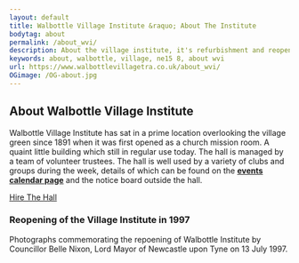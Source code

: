 ```yaml
---
layout: default
title: Walbottle Village Institute &raquo; About The Institute
bodytag: about
permalink: /about_wvi/
description: About the village institute, it's refurbishment and reopening in July 1997.
keywords: about, walbottle, village, ne15 8, about wvi
url: https://www.walbottlevillagetra.co.uk/about_wvi/
OGimage: /OG-about.jpg
---
```

<div class="container-fluid">
	<div class="row intro">  
	  	<div class="col-sm-8 col-xs-12">
			<h2><strong>About Walbottle Village Institute</strong></h2>
			<p>Walbottle Village Institute has sat in a prime location overlooking the village green since 1891 when it was first opened as a church mission room. A quaint little building which still in regular use today. The hall is managed by a team of volunteer trustees. The hall is well used by a variety of clubs and groups during the week, details of which can be found on the <a href="../wvi_events_calendar/" title="visit the events calendar page" target="_self"><strong>events calendar page</strong></a> and the notice board outside the hall.</p>
		</div>  
	  	<div class="col-sm-4 col-xs-12">
			<a href="../wvi_hire/" title="hire the institute hall" target="_self" class="hire" accesskey="h">Hire The Hall</a>
		</div>   
	</div> 
	<div class="row">
		<div class="col-sm-10 col-sm-offset-1 col-xs-12 aboutWrap">
			<h3><strong>Reopening of the Village Institute in 1997</strong></h3>
			<p>Photographs commemorating the repoening of Walbottle Institute by Councillor Belle Nixon, Lord Mayor of Newcastle upon Tyne on 13 July 1997.</p>
		<div class="fotorama" data-nav="thumbs" data-thumbwidth="125" data-thumbheight="84" data-thumbmargin="10" data-height="60%" data-fit="contain" data-transition="crossfade" data-keyboard="true" data-arrows="true" data-click="true" data-swipe="true" data-trackpad="true">
		    <a href="../assets/images/wvi-opening/institute-re-opening-1997-1.jpg" data-thumb="../assets/images/thumbs-84px/wvi-opening/institute-re-opening-1997-1-thumb.jpg"  alt="The reopening of Walbottle Village Institute by Councillor Belle Nixon, Lord Mayor of Newcastle upon Tyne on 13 July 1997" class="img-responsive"></a>
		    <a href="../assets/images/wvi-opening/institute-re-opening-1997-2.jpg" data-thumb="../assets/images/thumbs-84px/wvi-opening/institute-re-opening-1997-2-thumb.jpg"  alt="The reopening of Walbottle Village Institute by Councillor Belle Nixon, Lord Mayor of Newcastle upon Tyne on 13 July 1997" class="img-responsive"></a>
		    <a href="../assets/images/wvi-opening/institute-re-opening-1997-3.jpg" data-thumb="../assets/images/thumbs-84px/wvi-opening/institute-re-opening-1997-3-thumb.jpg"  alt="The reopening of Walbottle Village Institute by Councillor Belle Nixon, Lord Mayor of Newcastle upon Tyne on 13 July 1997" class="img-responsive"></a>
		    <a href="../assets/images/wvi-opening/institute-re-opening-1997-4.jpg" data-thumb="../assets/images/thumbs-84px/wvi-opening/institute-re-opening-1997-4-thumb.jpg"  alt="The reopening of Walbottle Village Institute by Councillor Belle Nixon, Lord Mayor of Newcastle upon Tyne on 13 July 1997" class="img-responsive"></a>
		    <a href="../assets/images/wvi-opening/institute-re-opening-1997-5.jpg" data-thumb="../assets/images/thumbs-84px/wvi-opening/institute-re-opening-1997-5-thumb.jpg"  alt="The reopening of Walbottle Village Institute by Councillor Belle Nixon, Lord Mayor of Newcastle upon Tyne on 13 July 1997" class="img-responsive"></a>
		    <a href="../assets/images/wvi-opening/institute-re-opening-1997-6.jpg" data-thumb="../assets/images/thumbs-84px/wvi-opening/institute-re-opening-1997-6-thumb.jpg"  alt="The reopening of Walbottle Village Institute by Councillor Belle Nixon, Lord Mayor of Newcastle upon Tyne on 13 July 1997" class="img-responsive"></a>
		    <a href="../assets/images/wvi-opening/institute-re-opening-1997-7.jpg" data-thumb="../assets/images/thumbs-84px/wvi-opening/institute-re-opening-1997-7-thumb.jpg"  alt="The reopening of Walbottle Village Institute by Councillor Belle Nixon, Lord Mayor of Newcastle upon Tyne on 13 July 1997" class="img-responsive"></a>
		    <a href="../assets/images/wvi-opening/institute-re-opening-1997-8.jpg" data-thumb="../assets/images/thumbs-84px/wvi-opening/institute-re-opening-1997-8-thumb.jpg"  alt="The reopening of Walbottle Village Institute by Councillor Belle Nixon, Lord Mayor of Newcastle upon Tyne on 13 July 1997" class="img-responsive"></a>
		    <a href="../assets/images/wvi-opening/institute-re-opening-1997-9.jpg" data-thumb="../assets/images/thumbs-84px/wvi-opening/institute-re-opening-1997-9-thumb.jpg"  alt="The reopening of Walbottle Village Institute by Councillor Belle Nixon, Lord Mayor of Newcastle upon Tyne on 13 July 1997" class="img-responsive"></a>
		    <a href="../assets/images/wvi-opening/institute-re-opening-1997-10.jpg" data-thumb="../assets/images/thumbs-84px/wvi-opening/institute-re-opening-1997-10-thumb.jpg"  alt="The reopening of Walbottle Village Institute by Councillor Belle Nixon, Lord Mayor of Newcastle upon Tyne on 13 July 1997" class="img-responsive"></a>
		    <a href="../assets/images/wvi-opening/institute-re-opening-1997-11.jpg" data-thumb="../assets/images/thumbs-84px/wvi-opening/institute-re-opening-1997-11-thumb.jpg"  alt="The reopening of Walbottle Village Institute by Councillor Belle Nixon, Lord Mayor of Newcastle upon Tyne on 13 July 1997" class="img-responsive"></a>
		    <a href="../assets/images/wvi-opening/institute-re-opening-1997-12.jpg" data-thumb="../assets/images/thumbs-84px/wvi-opening/institute-re-opening-1997-12-thumb.jpg"  alt="The reopening of Walbottle Village Institute by Councillor Belle Nixon, Lord Mayor of Newcastle upon Tyne on 13 July 1997" class="img-responsive"></a>
		    <a href="../assets/images/wvi-opening/institute-re-opening-1997-13.jpg" data-thumb="../assets/images/thumbs-84px/wvi-opening/institute-re-opening-1997-13-thumb.jpg"  alt="The reopening of Walbottle Village Institute by Councillor Belle Nixon, Lord Mayor of Newcastle upon Tyne on 13 July 1997" class="img-responsive"></a>
		    <a href="../assets/images/wvi-opening/institute-re-opening-1997-14.jpg" data-thumb="../assets/images/thumbs-84px/wvi-opening/institute-re-opening-1997-14-thumb.jpg"  alt="The reopening of Walbottle Village Institute by Councillor Belle Nixon, Lord Mayor of Newcastle upon Tyne on 13 July 1997" class="img-responsive"></a>
		    <a href="../assets/images/wvi-opening/institute-re-opening-1997-15.jpg" data-thumb="../assets/images/thumbs-84px/wvi-opening/institute-re-opening-1997-15-thumb.jpg"  alt="The reopening of Walbottle Village Institute by Councillor Belle Nixon, Lord Mayor of Newcastle upon Tyne on 13 July 1997" class="img-responsive"></a>
		    <a href="../assets/images/wvi-opening/institute-re-opening-1997-16.jpg" data-thumb="../assets/images/thumbs-84px/wvi-opening/institute-re-opening-1997-16-thumb.jpg"  alt="The reopening of Walbottle Village Institute by Councillor Belle Nixon, Lord Mayor of Newcastle upon Tyne on 13 July 1997" class="img-responsive"></a>
		    <a href="../assets/images/wvi-opening/institute-re-opening-1997-17.jpg" data-thumb="../assets/images/thumbs-84px/wvi-opening/institute-re-opening-1997-17-thumb.jpg"  alt="The reopening of Walbottle Village Institute by Councillor Belle Nixon, Lord Mayor of Newcastle upon Tyne on 13 July 1997" class="img-responsive"></a>
		    <a href="../assets/images/wvi-opening/institute-re-opening-1997-18.jpg" data-thumb="../assets/images/thumbs-84px/wvi-opening/institute-re-opening-1997-18-thumb.jpg"  alt="The reopening of Walbottle Village Institute by Councillor Belle Nixon, Lord Mayor of Newcastle upon Tyne on 13 July 1997" class="img-responsive"></a>
		    <a href="../assets/images/wvi-opening/institute-re-opening-1997-19.jpg" data-thumb="../assets/images/thumbs-84px/wvi-opening/institute-re-opening-1997-19-thumb.jpg"  alt="The reopening of Walbottle Village Institute by Councillor Belle Nixon, Lord Mayor of Newcastle upon Tyne on 13 July 1997" class="img-responsive"></a>
		    <a href="../assets/images/wvi-opening/institute-re-opening-1997-20.jpg" data-thumb="../assets/images/thumbs-84px/wvi-opening/institute-re-opening-1997-20-thumb.jpg"  alt="The reopening of Walbottle Village Institute by Councillor Belle Nixon, Lord Mayor of Newcastle upon Tyne on 13 July 1997" class="img-responsive"></a>
		    <a href="../assets/images/wvi-opening/institute-re-opening-1997-21.jpg" data-thumb="../assets/images/thumbs-84px/wvi-opening/institute-re-opening-1997-21-thumb.jpg"  alt="The reopening of Walbottle Village Institute by Councillor Belle Nixon, Lord Mayor of Newcastle upon Tyne on 13 July 1997" class="img-responsive"></a>
		    <a href="../assets/images/wvi-opening/institute-re-opening-1997-22.jpg" data-thumb="../assets/images/thumbs-84px/wvi-opening/institute-re-opening-1997-22-thumb.jpg"  alt="The reopening of Walbottle Village Institute by Councillor Belle Nixon, Lord Mayor of Newcastle upon Tyne on 13 July 1997" class="img-responsive"></a>
		    <a href="../assets/images/wvi-opening/institute-re-opening-1997-23.jpg" data-thumb="../assets/images/thumbs-84px/wvi-opening/institute-re-opening-1997-23-thumb.jpg"  alt="The reopening of Walbottle Village Institute by Councillor Belle Nixon, Lord Mayor of Newcastle upon Tyne on 13 July 1997" class="img-responsive"></a>
		    <a href="../assets/images/wvi-opening/institute-re-opening-1997-24.jpg" data-thumb="../assets/images/thumbs-84px/wvi-opening/institute-re-opening-1997-24-thumb.jpg"  alt="The reopening of Walbottle Village Institute by Councillor Belle Nixon, Lord Mayor of Newcastle upon Tyne on 13 July 1997" class="img-responsive"></a>
		    <a href="../assets/images/wvi-opening/institute-re-opening-1997-25.jpg" data-thumb="../assets/images/thumbs-84px/wvi-opening/institute-re-opening-1997-25-thumb.jpg"  alt="The reopening of Walbottle Village Institute by Councillor Belle Nixon, Lord Mayor of Newcastle upon Tyne on 13 July 1997" class="img-responsive"></a>
		    <a href="../assets/images/wvi-opening/institute-re-opening-1997-26.jpg" data-thumb="../assets/images/thumbs-84px/wvi-opening/institute-re-opening-1997-26-thumb.jpg"  alt="The reopening of Walbottle Village Institute by Councillor Belle Nixon, Lord Mayor of Newcastle upon Tyne on 13 July 1997" class="img-responsive"></a>
		    <a href="../assets/images/wvi-opening/institute-re-opening-1997-27.jpg" data-thumb="../assets/images/thumbs-84px/wvi-opening/institute-re-opening-1997-27-thumb.jpg"  alt="The reopening of Walbottle Village Institute by Councillor Belle Nixon, Lord Mayor of Newcastle upon Tyne on 13 July 1997" class="img-responsive"></a>
		    <a href="../assets/images/wvi-opening/institute-re-opening-1997-28.jpg" data-thumb="../assets/images/thumbs-84px/wvi-opening/institute-re-opening-1997-28-thumb.jpg"  alt="The reopening of Walbottle Village Institute by Councillor Belle Nixon, Lord Mayor of Newcastle upon Tyne on 13 July 1997" class="img-responsive"></a>
		    <a href="../assets/images/wvi-opening/institute-re-opening-1997-29.jpg" data-thumb="../assets/images/thumbs-84px/wvi-opening/institute-re-opening-1997-29-thumb.jpg"  alt="The reopening of Walbottle Village Institute by Councillor Belle Nixon, Lord Mayor of Newcastle upon Tyne on 13 July 1997" class="img-responsive"></a>
		    <a href="../assets/images/wvi-opening/institute-re-opening-1997-30.jpg" data-thumb="../assets/images/thumbs-84px/wvi-opening/institute-re-opening-1997-30-thumb.jpg"  alt="The reopening of Walbottle Village Institute by Councillor Belle Nixon, Lord Mayor of Newcastle upon Tyne on 13 July 1997" class="img-responsive"></a>
		    <a href="../assets/images/wvi-opening/institute-re-opening-1997-31.jpg" data-thumb="../assets/images/thumbs-84px/wvi-opening/institute-re-opening-1997-31-thumb.jpg"  alt="The reopening of Walbottle Village Institute by Councillor Belle Nixon, Lord Mayor of Newcastle upon Tyne on 13 July 1997" class="img-responsive"></a>
		    <a href="../assets/images/wvi-opening/institute-re-opening-1997-32.jpg" data-thumb="../assets/images/thumbs-84px/wvi-opening/institute-re-opening-1997-32-thumb.jpg"  alt="The reopening of Walbottle Village Institute by Councillor Belle Nixon, Lord Mayor of Newcastle upon Tyne on 13 July 1997" class="img-responsive"></a>
		    <a href="../assets/images/wvi-opening/institute-re-opening-1997-33.jpg" data-thumb="../assets/images/thumbs-84px/wvi-opening/institute-re-opening-1997-33-thumb.jpg"  alt="The reopening of Walbottle Village Institute by Councillor Belle Nixon, Lord Mayor of Newcastle upon Tyne on 13 July 1997" class="img-responsive"></a>
		    <a href="../assets/images/wvi-opening/institute-re-opening-1997-34.jpg" data-thumb="../assets/images/thumbs-84px/wvi-opening/institute-re-opening-1997-34-thumb.jpg"  alt="The reopening of Walbottle Village Institute by Councillor Belle Nixon, Lord Mayor of Newcastle upon Tyne on 13 July 1997" class="img-responsive"></a>
		    <a href="../assets/images/wvi-opening/institute-re-opening-1997-35.jpg" data-thumb="../assets/images/thumbs-84px/wvi-opening/institute-re-opening-1997-35-thumb.jpg"  alt="The reopening of Walbottle Village Institute by Councillor Belle Nixon, Lord Mayor of Newcastle upon Tyne on 13 July 1997" class="img-responsive"></a>
		    <a href="../assets/images/wvi-opening/institute-re-opening-1997-36.jpg" data-thumb="../assets/images/thumbs-84px/wvi-opening/institute-re-opening-1997-36-thumb.jpg"  alt="The reopening of Walbottle Village Institute by Councillor Belle Nixon, Lord Mayor of Newcastle upon Tyne on 13 July 1997" class="img-responsive"></a>
		</div>
		</div> 
	</div>
</div> <!-- /container -->
